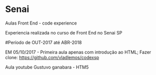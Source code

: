 # Senai
Aulas Front End - code experience

Experiencia realizada no curso de Front End no Senai SP

#Período de OUT-2017 até ABR-2018

EM 05/10/2017 - Primeira aula apenas com introdução ao HTML;
Fazer clone: https://github.com/vladlemos/codexsp

Aula youtube Gustuvo ganabara - HTM5

